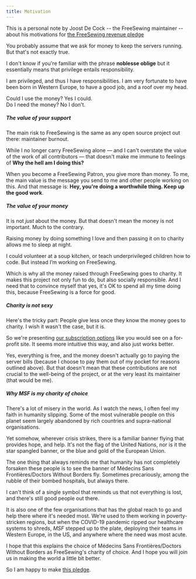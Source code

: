 ```yaml
---
title: Motivation
---
```


<Note>

This is a personal note by Joost De Cock -- the FreeSewing maintainer -- about
his motivations for [the FreeSewing revenue pledge](/docs/various/pledge/)

</Note>

You probably assume that we ask for money to keep the servers running. But that's not exactly true.

I don't know if you're familiar with the phrase **noblesse oblige** but it essentially means that privilege entails responsibility.

I am privileged, and thus I have responsibilities.
I am very fortunate to have been born in Western Europe, to have a good job, and a roof over my head.

Could I use the money? Yes I could.\
Do I need the money? No I don't.

##### The value of your support

The main risk to FreeSewing is the same as any open source project out there: maintainer burnout.

While I no longer carry FreeSewing alone — and I can't overstate the value of the work of all contributors —
that doesn't make me immune to feelings of **Why the hell am I doing this?**

When you become a FreeSewing Patron, you give more than money.
To me, the main value is the message you send to me and other people working on this.
And that message is: **Hey, you're doing a worthwhile thing. Keep up the good work**.

##### The value of your money

It is not _just_ about the money. But that doesn't mean the money is not important.
Much to the contrary.

Raising money by doing something I love and then passing it on to charity allows me to sleep at night.

I could volunteer at a soup kitchen, or teach underprivileged children how to code. But instead I’m working on FreeSewing.

Which is why all the money raised through FreeSewing goes to charity.
It makes this project not only fun to do, but also socially responsible.
And I need that to convince myself that yes, it's OK to spend all my time doing this,
because FreeSewing is a force for good.

##### Charity is not sexy

Here's the tricky part: People give less once they know the money goes to charity.
I wish it wasn't the case, but it is.

So we're presenting [our subscription options](/community/join) like you would see on a for-profit site.
It seems more intuitive this way, and also just works better.

Yes, everything is free, and the money doesn't actually go to paying the server bills
(because I choose to pay them out of my pocket for reasons outlined above).
But that doesn't mean that these contributions are not crucial to the well-being of the project,
or at the very least its maintainer (that would be me).

##### Why MSF is my charity of choice

There's a lot of misery in the world. As I watch the news, I often feel my faith in humanity slipping.
Some of the most vulnerable people on this planet seem largely abandoned by rich countries and supra-national organisations.

Yet somehow, wherever crisis strikes, there is a familiar banner flying that provides hope, and help. It's not the flag of the United Nations, nor is it the star spangled banner, or the blue and gold of the European Union.

The one thing that always reminds me that humanity has not completely forsaken these people is to see the banner of Médecins Sans Frontières/Doctors Without Borders fly.
Sometimes precariously, among the rubble of their bombed hospitals, but always there.

I can't think of a single symbol that reminds us that not everything is lost, and there's still good people out there.

It is also one of the few organisations that has the global reach to go and help there where it's needed most. We're used to them working in poverty-stricken regions, but when the COVID-19 pandemic ripped our healthcare systems to shreds, _MSF_ stepped up to the plate, deploying their teams in Western Europe, in the US, and anywhere where the need was most acute.

I hope that this explains the choice of Médecins Sans Frontières/Doctors Without Borders as FreeSewing's charity of choice. And I hope you will join us in making the world a little bit better.

So I am happy to make [this pledge](/docs/various/pledge/).
